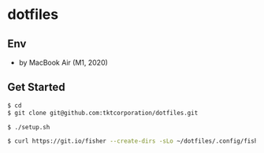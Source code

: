 # dotfiles

## Env

- by MacBook Air (M1, 2020)

## Get Started

```sh
$ cd
$ git clone git@github.com:tktcorporation/dotfiles.git
```

```sh
$ ./setup.sh
```

```sh
$ curl https://git.io/fisher --create-dirs -sLo ~/dotfiles/.config/fish/functions/fisher.fish
```

